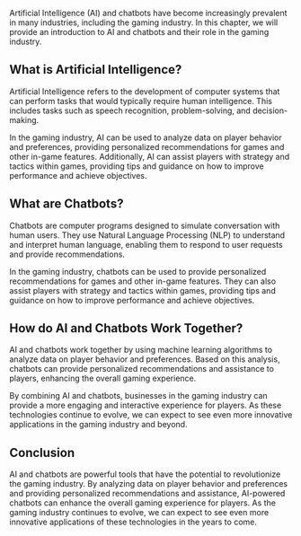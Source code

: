 
Artificial Intelligence (AI) and chatbots have become increasingly prevalent in many industries, including the gaming industry. In this chapter, we will provide an introduction to AI and chatbots and their role in the gaming industry.

What is Artificial Intelligence?
--------------------------------

Artificial Intelligence refers to the development of computer systems that can perform tasks that would typically require human intelligence. This includes tasks such as speech recognition, problem-solving, and decision-making.

In the gaming industry, AI can be used to analyze data on player behavior and preferences, providing personalized recommendations for games and other in-game features. Additionally, AI can assist players with strategy and tactics within games, providing tips and guidance on how to improve performance and achieve objectives.

What are Chatbots?
------------------

Chatbots are computer programs designed to simulate conversation with human users. They use Natural Language Processing (NLP) to understand and interpret human language, enabling them to respond to user requests and provide recommendations.

In the gaming industry, chatbots can be used to provide personalized recommendations for games and other in-game features. They can also assist players with strategy and tactics within games, providing tips and guidance on how to improve performance and achieve objectives.

How do AI and Chatbots Work Together?
-------------------------------------

AI and chatbots work together by using machine learning algorithms to analyze data on player behavior and preferences. Based on this analysis, chatbots can provide personalized recommendations and assistance to players, enhancing the overall gaming experience.

By combining AI and chatbots, businesses in the gaming industry can provide a more engaging and interactive experience for players. As these technologies continue to evolve, we can expect to see even more innovative applications in the gaming industry and beyond.

Conclusion
----------

AI and chatbots are powerful tools that have the potential to revolutionize the gaming industry. By analyzing data on player behavior and preferences and providing personalized recommendations and assistance, AI-powered chatbots can enhance the overall gaming experience for players. As the gaming industry continues to evolve, we can expect to see even more innovative applications of these technologies in the years to come.
